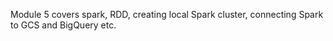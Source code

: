 Module 5 covers spark, RDD, creating local Spark cluster, connecting Spark to GCS and BigQuery etc.
